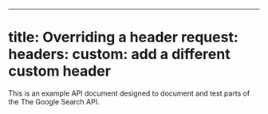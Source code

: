 ---
title: Overriding a header
request:
  headers:
    custom: add a different custom header
===

This is an example API document designed to document and test parts of the The Google Search API.